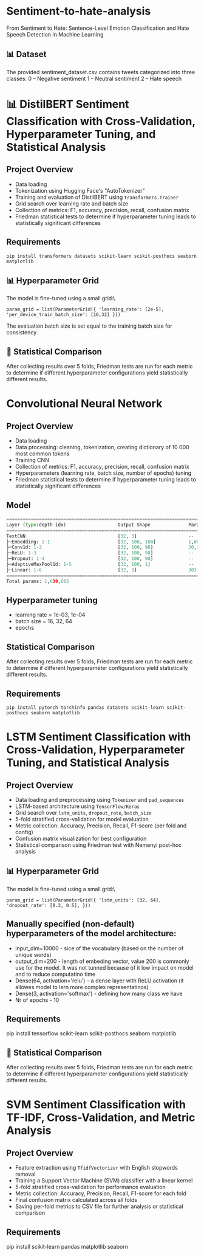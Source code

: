 # Sentiment-to-hate-analysis
From Sentiment to Hate: Sentence-Level Emotion Classification and Hate Speech Detection in Machine Learning

## 📊 Dataset
The provided sentiment_dataset.csv contains tweets categorized into three classes:
0 – Negative sentiment
1 – Neutral sentiment
2 – Hate speech

# 📊 DistilBERT Sentiment Classification with Cross-Validation, Hyperparameter Tuning, and Statistical Analysis
## Project Overview
- Data loading
- Tokenization using Hugging Face's "AutoTokenizer"
- Training and evaluation of DistilBERT using `transformers.Trainer`
- Grid search over learning rate and batch size
- Collection of metrics: F1, accuracy, precision, recall, confusion matrix
- Friedman statistical tests to determine if hyperparameter tuning leads to statistically significant differences
## Requirements 
`pip install transformers datasets scikit-learn scikit-posthocs seaborn matplotlib`

## 📊 Hyperparameter Grid
The model is fine-tuned using a small grid:\

`param_grid = list(ParameterGrid({
    'learning_rate': [2e-5],
    'per_device_train_batch_size': [16,32]
}))`

The evaluation batch size is set equal to the training batch size for consistency.

## 📐 Statistical Comparison
After collecting results over 5 folds, Friedman tests are run for each metric to determine if different hyperparameter configurations yield statistically different results.



# Convolutional Neural Network
## Project Overview
- Data loading
- Data processing: cleaning, tokenization, creating dictionary of 10 000 most common tokens
- Training CNN
- Collection of metrics: F1, accuracy, precision, recall, confusion matrix
- Hyperparameters (learning rate, batch size, number of epochs) tuning
- Friedman statistical tests to determine if hyperparameter tuning leads to statistically significant differences

## Model
```python
==========================================================================================
Layer (type:depth-idx)                   Output Shape              Param #
==========================================================================================
TextCNN                                  [32, 3]                   --
├─Embedding: 1-1                         [32, 100, 100]            1,000,200
├─Conv1d: 1-2                            [32, 100, 98]             30,100
├─ReLU: 1-3                              [32, 100, 98]             --
├─Dropout: 1-4                           [32, 100, 98]             --
├─AdaptiveMaxPool1d: 1-5                 [32, 100, 1]              --
├─Linear: 1-6                            [32, 3]                   303
==========================================================================================
Total params: 1,030,603
```

## Hyperparameter tuning
- learning rate = 1e-03, 1e-04
- batch size = 16, 32, 64
- epochs

## Statistical Comparison
After collecting results over 5 folds, Friedman tests are run for each metric to determine if different hyperparameter configurations yield statistically different results.

## Requirements 
`pip install pytorch torchinfo pandas datasets scikit-learn scikit-posthocs seaborn matplotlib`




# LSTM Sentiment Classification with Cross-Validation, Hyperparameter Tuning, and Statistical Analysis

## Project Overview
- Data loading and preprocessing using `Tokenizer` and `pad_sequences`
- LSTM-based architecture using `TensorFlow/Keras`
- Grid search over `lstm_units`, `dropout_rate`, `batch_size`
- 5-fold stratified cross-validation for model evaluation
- Metric collection: Accuracy, Precision, Recall, F1-score (per fold and config)
- Confusion matrix visualization for best configuration
- Statistical comparison using Friedman test with Nemenyi post-hoc analysis

## 📊 Hyperparameter Grid
The model is fine-tuned using a small grid:\

`param_grid = list(ParameterGrid({
    'lstm_units': [32, 64],
    'dropout_rate': [0.3, 0.5],
}))
`
## Manually specified (non-default) hyperparameters of the model architecture:

- input_dim=10000 - sice of the vocabulary (based on the number of unique words)
- output_dim=200 - length of embeding vector, value 200 is commonly use for the model. It was not tunned because of it low impact on model and to reduce computatino time
- Dense(64, activation='relu') – a dense layer with ReLU activation (it allowes model to lern more complex representatinos)
- Dense(3, activation='softmax') - defining how many class we have
- Nr of epochs - 10

## Requirements
pip install tensorflow scikit-learn scikit-posthocs seaborn matplotlib

## 📐 Statistical Comparison
After collecting results over 5 folds, Friedman tests are run for each metric to determine if different hyperparameter configurations yield statistically different results.

# SVM Sentiment Classification with TF-IDF, Cross-Validation, and Metric Analysis

## Project Overview
- Feature extraction using `TfidfVectorizer` with English stopwords removal
- Training a Support Vector Machine (SVM) classifier with a linear kernel
- 5-fold stratified cross-validation for performance evaluation
- Metric collection: Accuracy, Precision, Recall, F1-score for each fold
- Final confusion matrix calculated across all folds
- Saving per-fold metrics to CSV file for further analysis or statistical comparison

## Requirements
pip install scikit-learn pandas matplotlib seaborn






